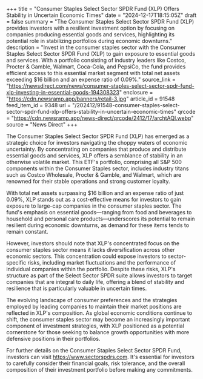 +++
title = "Consumer Staples Select Sector SPDR Fund (XLP) Offers Stability in Uncertain Economic Times"
date = "2024-12-17T18:15:05Z"
draft = false
summary = "The Consumer Staples Select Sector SPDR Fund (XLP) provides investors with a resilient investment option by focusing on companies producing essential goods and services, highlighting its potential role in stabilizing portfolios during economic downturns."
description = "Invest in the consumer staples sector with the Consumer Staples Select Sector SPDR Fund (XLP) to gain exposure to essential goods and services. With a portfolio consisting of industry leaders like Costco, Procter & Gamble, Walmart, Coca-Cola, and PepsiCo, the fund provides efficient access to this essential market segment with total net assets exceeding $16 billion and an expense ratio of 0.09%."
source_link = "https://newsdirect.com/news/consumer-staples-select-sector-spdr-fund-xlp-investing-in-essential-goods-194308323"
enclosure = "https://cdn.newsramp.app/banners/retail-3.jpg"
article_id = 91548
feed_item_id = 9348
url = "/202412/91548-consumer-staples-select-sector-spdr-fund-xlp-offers-stability-in-uncertain-economic-times"
qrcode = "https://cdn.newsramp.app/news-direct/qrcode/2412/17/archtAQl.webp"
source = "News Direct"
+++

<p>The Consumer Staples Select Sector SPDR Fund (XLP) has emerged as a strategic choice for investors navigating the choppy waters of economic uncertainty. By concentrating on companies that produce and distribute essential goods and services, XLP offers a semblance of stability in an otherwise volatile market. This ETF's portfolio, comprising all S&P 500 components within the Consumer Staples sector, includes industry titans such as Costco Wholesale, Procter & Gamble, and Walmart, which are renowned for their stable operations and strong customer loyalty.</p><p>With total net assets surpassing $16 billion and an expense ratio of just 0.09%, XLP stands out as a cost-effective means for investors to gain exposure to large-cap companies in the consumer staples sector. The fund's emphasis on essential goods—ranging from food and beverages to household and personal care products—underscores its potential to remain resilient during economic downturns, as demand for these items tends to remain constant.</p><p>However, investors should note that XLP's concentrated focus on the consumer staples sector means it lacks diversification across other economic sectors. This concentration could expose investors to sector-specific risks, including market fluctuations and the performance of individual companies within the portfolio. Despite these risks, XLP's structure as part of the Select Sector SPDR suite allows investors to target companies that are integral to daily life, offering a blend of stability and resilience that is particularly valuable in uncertain times.</p><p>The evolving landscape of consumer preferences and the strategies employed by leading companies to maintain their market positions are reflected in XLP's composition. As global economic conditions continue to shift, the consumer staples sector may become an increasingly important component of investment strategies, with XLP positioned as a potential cornerstone for those seeking to balance growth opportunities with more defensive positions in their portfolios.</p><p>For further details on the Consumer Staples Select Sector SPDR Fund, investors can visit <a href='https://www.sectorspdrs.com' rel='nofollow' target='_blank'>https://www.sectorspdrs.com</a>. It's essential for investors to carefully consider their financial goals, risk tolerance, and the overall composition of their investment portfolio before making any commitments.</p>